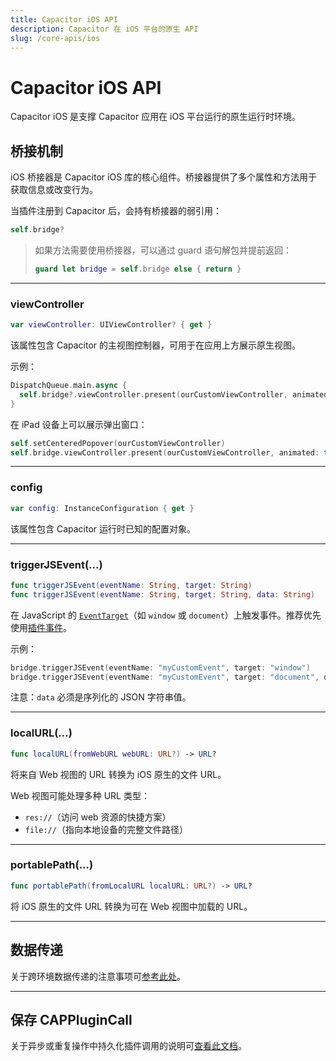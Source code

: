 ```yaml
---
title: Capacitor iOS API
description: Capacitor 在 iOS 平台的原生 API
slug: /core-apis/ios
---
```


# Capacitor iOS API

Capacitor iOS 是支撑 Capacitor 应用在 iOS 平台运行的原生运行时环境。

## 桥接机制

iOS 桥接器是 Capacitor iOS 库的核心组件。桥接器提供了多个属性和方法用于获取信息或改变行为。

当插件注册到 Capacitor 后，会持有桥接器的弱引用：

```swift
self.bridge?
```

> 如果方法需要使用桥接器，可以通过 guard 语句解包并提前返回：
>
> ```swift
> guard let bridge = self.bridge else { return }
> ```

---

### viewController

```swift
var viewController: UIViewController? { get }
```

该属性包含 Capacitor 的主视图控制器，可用于在应用上方展示原生视图。

示例：

```swift
DispatchQueue.main.async {
  self.bridge?.viewController.present(ourCustomViewController, animated: true, completion: nil)
}
```

在 iPad 设备上可以展示弹出窗口：

```swift
self.setCenteredPopover(ourCustomViewController)
self.bridge.viewController.present(ourCustomViewController, animated: true, completion: nil)
```

---

### config

```swift
var config: InstanceConfiguration { get }
```

该属性包含 Capacitor 运行时已知的配置对象。

---

### triggerJSEvent(...)

```swift
func triggerJSEvent(eventName: String, target: String)
func triggerJSEvent(eventName: String, target: String, data: String)
```

在 JavaScript 的 [`EventTarget`](https://developer.mozilla.org/en-US/docs/Web/API/EventTarget)（如 `window` 或 `document`）上触发事件。推荐优先使用[插件事件](/plugins/creating-plugins/ios-guide.md#plugin-events)。

示例：

```swift
bridge.triggerJSEvent(eventName: "myCustomEvent", target: "window")
bridge.triggerJSEvent(eventName: "myCustomEvent", target: "document", data: "{ 'dataKey': 'dataValue' }")
```

注意：`data` 必须是序列化的 JSON 字符串值。

---

### localURL(...)

```swift
func localURL(fromWebURL webURL: URL?) -> URL?
```

将来自 Web 视图的 URL 转换为 iOS 原生的文件 URL。

Web 视图可能处理多种 URL 类型：
- `res://`（访问 web 资源的快捷方案）
- `file://`（指向本地设备的完整文件路径）

---

### portablePath(...)

```swift
func portablePath(fromLocalURL localURL: URL?) -> URL?
```

将 iOS 原生的文件 URL 转换为可在 Web 视图中加载的 URL。

---

## 数据传递

关于跨环境数据传递的注意事项可[参考此处](/main/reference/core-apis/data-types.md#ios)。

---

## 保存 CAPPluginCall

关于异步或重复操作中持久化插件调用的说明可[查看此文档](/main/reference/core-apis/saving-calls.md)。